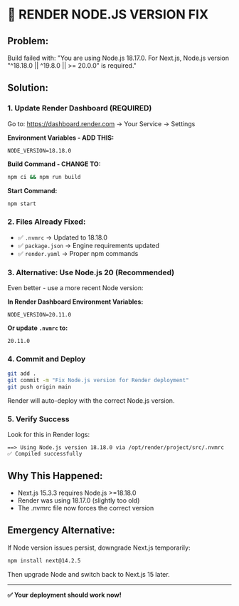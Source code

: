 # 🚨 RENDER NODE.JS VERSION FIX

## **Problem:** 
Build failed with: "You are using Node.js 18.17.0. For Next.js, Node.js version "^18.18.0 || ^19.8.0 || >= 20.0.0" is required."

## **Solution:**

### **1. Update Render Dashboard (REQUIRED)**

Go to: https://dashboard.render.com → Your Service → Settings

**Environment Variables - ADD THIS:**
```
NODE_VERSION=18.18.0
```

**Build Command - CHANGE TO:**
```bash
npm ci && npm run build
```

**Start Command:**
```bash
npm start
```

### **2. Files Already Fixed:**
- ✅ `.nvmrc` → Updated to 18.18.0  
- ✅ `package.json` → Engine requirements updated
- ✅ `render.yaml` → Proper npm commands

### **3. Alternative: Use Node.js 20 (Recommended)**

Even better - use a more recent Node version:

**In Render Dashboard Environment Variables:**
```
NODE_VERSION=20.11.0
```

**Or update `.nvmrc` to:**
```
20.11.0
```

### **4. Commit and Deploy**

```bash
git add .
git commit -m "Fix Node.js version for Render deployment"
git push origin main
```

Render will auto-deploy with the correct Node.js version.

### **5. Verify Success**

Look for this in Render logs:
```
==> Using Node.js version 18.18.0 via /opt/render/project/src/.nvmrc
✅ Compiled successfully
```

## **Why This Happened:**

- Next.js 15.3.3 requires Node.js >=18.18.0
- Render was using 18.17.0 (slightly too old)
- The .nvmrc file now forces the correct version

## **Emergency Alternative:**

If Node version issues persist, downgrade Next.js temporarily:

```bash
npm install next@14.2.5
```

Then upgrade Node and switch back to Next.js 15 later.

---

**✅ Your deployment should work now!**
